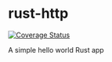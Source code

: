 # rust-http
[![Coverage Status](https://coveralls.io/repos/github/pauwels-labs/homepage/badge.svg?branch=)](https://coveralls.io/github/pauwels-labs/homepage?branch=)

A simple hello world Rust app
